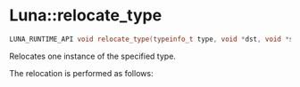 # Luna::relocate_type

```c++
LUNA_RUNTIME_API void relocate_type(typeinfo_t type, void *dst, void *src)
```

Relocates one instance of the specified type. 

The relocation is performed as follows:

